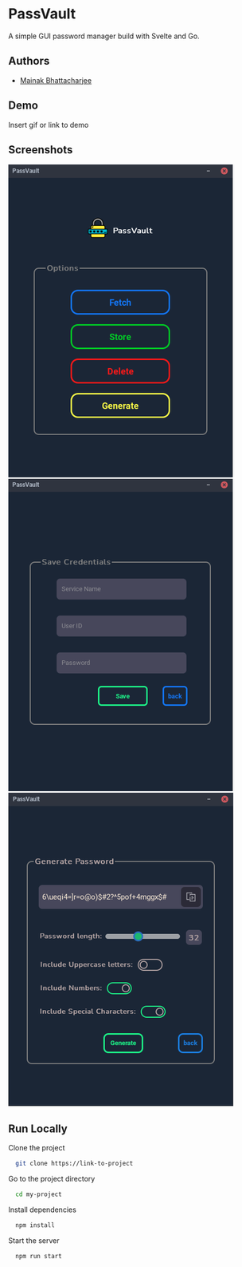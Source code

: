 
# PassVault

A simple GUI password manager build with Svelte and Go.


## Authors

- [Mainak Bhattacharjee](https://github.com/mainak55512)


## Demo

Insert gif or link to demo


## Screenshots

![App Screenshot](/Screenshots%20%26%20demos/Screenshot_2023-06-04_21-45-53.png)  ![App Screenshot](/Screenshots%20%26%20demos/Screenshot_2023-06-04_21-20-53.png)  ![App Screenshot](/Screenshots%20%26%20demos/Screenshot_2023-06-04_21-20-16.png)

## Run Locally

Clone the project

```bash
  git clone https://link-to-project
```

Go to the project directory

```bash
  cd my-project
```

Install dependencies

```bash
  npm install
```

Start the server

```bash
  npm run start
```

